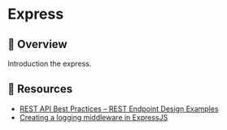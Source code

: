 # Express

## 📙 Overview

Introduction the express.

## 🔗 Resources
- [REST API Best Practices – REST Endpoint Design Examples](https://www.freecodecamp.org/news/rest-api-best-practices-rest-endpoint-design-examples/)
- [Creating a logging middleware in ExpressJS](https://codesource.io/creating-a-logging-middleware-in-expressjs/)



